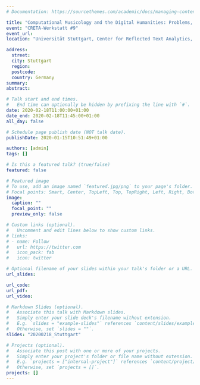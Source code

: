 ```yaml
---
# Documentation: https://sourcethemes.com/academic/docs/managing-content/

title: "Computational Musicology and the Digital Humanities: Problems, Practices, and Prospects"
event: "CRETA-Werkstatt #9"
event_url:
location: "Universität Stuttgart, Center for Reflected Text Analytics, Raum M 51.01, Herdweg 51 (Abteilung für Digital Humanities)"

address:
  street:
  city: Stuttgart
  region:
  postcode:
  country: Germany
summary:
abstract:

# Talk start and end times.
#   End time can optionally be hidden by prefixing the line with `#`.
date: 2020-02-18T11:00:00+01:00
date_end: 2020-02-18T11:45:00+01:00
all_day: false

# Schedule page publish date (NOT talk date).
publishDate: 2020-01-15T10:51:49+01:00

authors: [admin]
tags: []

# Is this a featured talk? (true/false)
featured: false

# Featured image
# To use, add an image named `featured.jpg/png` to your page's folder.
# Focal points: Smart, Center, TopLeft, Top, TopRight, Left, Right, BottomLeft, Bottom, BottomRight.
image:
  caption: ""
  focal_point: ""
  preview_only: false

# Custom links (optional).
#   Uncomment and edit lines below to show custom links.
# links:
# - name: Follow
#   url: https://twitter.com
#   icon_pack: fab
#   icon: twitter

# Optional filename of your slides within your talk's folder or a URL.
url_slides:

url_code:
url_pdf:
url_video:

# Markdown Slides (optional).
#   Associate this talk with Markdown slides.
#   Simply enter your slide deck's filename without extension.
#   E.g. `slides = "example-slides"` references `content/slides/example-slides.md`.
#   Otherwise, set `slides = ""`.
slides: "20200218_Stuttgart"

# Projects (optional).
#   Associate this post with one or more of your projects.
#   Simply enter your project's folder or file name without extension.
#   E.g. `projects = ["internal-project"]` references `content/project/deep-learning/index.md`.
#   Otherwise, set `projects = []`.
projects: []
---
```

